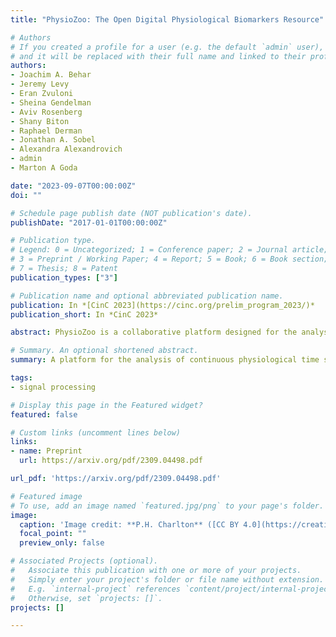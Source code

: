 ```yaml
---
title: "PhysioZoo: The Open Digital Physiological Biomarkers Resource"

# Authors
# If you created a profile for a user (e.g. the default `admin` user), write the username (folder name) here 
# and it will be replaced with their full name and linked to their profile.
authors:
- Joachim A. Behar
- Jeremy Levy
- Eran Zvuloni
- Sheina Gendelman
- Aviv Rosenberg
- Shany Biton
- Raphael Derman
- Jonathan A. Sobel
- Alexandra Alexandrovich
- admin
- Marton A Goda

date: "2023-09-07T00:00:00Z"
doi: ""

# Schedule page publish date (NOT publication's date).
publishDate: "2017-01-01T00:00:00Z"

# Publication type.
# Legend: 0 = Uncategorized; 1 = Conference paper; 2 = Journal article;
# 3 = Preprint / Working Paper; 4 = Report; 5 = Book; 6 = Book section;
# 7 = Thesis; 8 = Patent
publication_types: ["3"]

# Publication name and optional abbreviated publication name.
publication: In *[CinC 2023](https://cinc.org/prelim_program_2023/)*
publication_short: In *CinC 2023*

abstract: PhysioZoo is a collaborative platform designed for the analysis of continuous physiological time series. The platform currently comprises four modules, each consisting of a library, a user interface, and a set of tutorials&#58; (1) PhysioZoo HRV, dedicated to studying heart rate variability (HRV) in humans and other mammals; (2) PhysioZoo SPO2, which focuses on the analysis of digital oximetry biomarkers (OBM) using continuous oximetry (SpO2) measurements from humans; (3) PhysioZoo ECG, dedicated to the analysis of electrocardiogram (ECG) time series; (4) PhysioZoo PPG, designed to study photoplethysmography (PPG) time series. In this proceeding, we introduce the PhysioZoo platform as an open resource for digital physiological biomarkers engineering, facilitating streamlined analysis and data visualization of physiological time series while ensuring the reproducibility of published experiments. We welcome researchers to contribute new libraries for the analysis of various physiological time series, such as electroencephalography, blood pressure, and phonocardiography. You can access the resource at this http URL. We encourage researchers to explore and utilize this platform to advance their studies in the field of continuous physiological time-series analysis.

# Summary. An optional shortened abstract.
summary: A platform for the analysis of continuous physiological time series.

tags:
- signal processing

# Display this page in the Featured widget?
featured: false

# Custom links (uncomment lines below)
links:
- name: Preprint
  url: https://arxiv.org/pdf/2309.04498.pdf

url_pdf: 'https://arxiv.org/pdf/2309.04498.pdf'

# Featured image
# To use, add an image named `featured.jpg/png` to your page's folder. 
image:
  caption: 'Image credit: **P.H. Charlton** ([CC BY 4.0](https://creativecommons.org/licenses/by/4.0/))'
  focal_point: ""
  preview_only: false

# Associated Projects (optional).
#   Associate this publication with one or more of your projects.
#   Simply enter your project's folder or file name without extension.
#   E.g. `internal-project` references `content/project/internal-project/index.md`.
#   Otherwise, set `projects: []`.
projects: []

---
```



